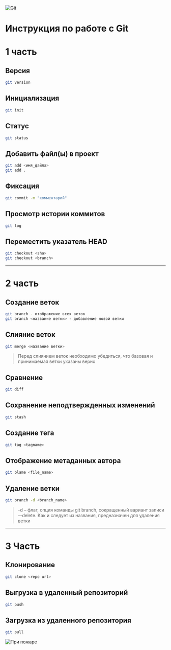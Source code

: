 ![Git](https://upload.wikimedia.org/wikipedia/commons/thumb/e/e0/Git-logo.svg/2560px-Git-logo.svg.png)

# Инструкция по работе с Git

# 1 часть

## Версия
```bash
git version
```
## Инициализация
```bash
git init
```
## Статус
```bash
git status
```
## Добавить файл(ы) в проект
```bash
git add <имя_файла>
git add .
```
## Фиксация
```bash
git commit -m "комментарий"
```
## Просмотр истории коммитов
```bash
git log
```
## Переместить указатель HEAD
```bash
git checkout <sha>
git checkout <branch>
```

___

# 2 часть

## Создание веток

```bash
git branch - отображение всех веток
git branch <название ветки> - добавление новой ветки
```
## Слияние веток
```bash
git merge <название ветки>
```
>Перед слиянием веток необходимо убедиться, что базовая и принимаемая ветки указаны верно

## Сравнение
```bash
git diff
```

## Сохранение неподтвержденных изменений
```bash
git stash
```

## Создание тега
```bash
git tag <tagname>
```

## Отображение метаданных автора
```bash
git blame <file_name>
```

## Удаление ветки
```bash
git branch -d <branch_name>
```
>-d – флаг, опция команды git branch, сокращенный вариант записи --delete. Как и следует из названия, предназначен для удаления ветки
___
# 3 Часть
## Клонирование
```bash
git clone <repo url>
```
## Выгрузка в удаленный репозиторий
```bash
git push
```
## Загрузка из удаленного репозитория
```bash
git pull
```
![](https://miro.medium.com/max/990/1*_UUaozFPd2qHfCFjlhIgGA.png "При пожаре")